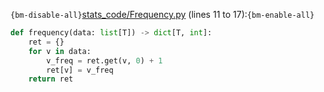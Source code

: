 `{bm-disable-all}`[stats_code/Frequency.py](stats_code/Frequency.py) (lines 11 to 17):`{bm-enable-all}`

```python
def frequency(data: list[T]) -> dict[T, int]:
    ret = {}
    for v in data:
        v_freq = ret.get(v, 0) + 1
        ret[v] = v_freq
    return ret
```